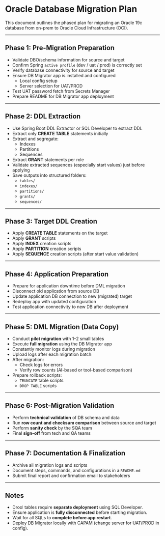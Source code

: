 # Oracle Database Migration Plan

This document outlines the phased plan for migrating an Oracle 19c database from on-prem to Oracle Cloud Infrastructure (OCI).

---

## Phase 1: Pre-Migration Preparation

- Validate DBO/schema information for source and target
- Confirm Spring `active profile` (dev / uat / prod) is correctly set
- Verify database connectivity for source and target
- Ensure DB Migrator app is installed and configured
  - Local config setup
  - Server selection for UAT/PROD
- Test UAT password fetch from Secrets Manager
- Prepare README for DB Migrator app deployment

---

## Phase 2: DDL Extraction

- Use Spring Boot DDL Extractor or SQL Developer to extract DDL
- Extract only **CREATE TABLE** statements initially
- Extract and segregate:
  - Indexes
  - Partitions
  - Sequences
- Extract **GRANT** statements per role
- Validate extracted sequences (especially start values) just before applying
- Save outputs into structured folders:
  - `tables/`
  - `indexes/`
  - `partitions/`
  - `grants/`
  - `sequences/`

---

## Phase 3: Target DDL Creation

- Apply **CREATE TABLE** statements on the target
- Apply **GRANT** scripts
- Apply **INDEX** creation scripts
- Apply **PARTITION** creation scripts
- Apply **SEQUENCE** creation scripts (after start value validation)

---

## Phase 4: Application Preparation

- Prepare for application downtime before DML migration
- Disconnect old application from source DB
- Update application DB connection to new (migrated) target
- Redeploy app with updated configuration
- Test application connectivity to new DB after deployment

---

## Phase 5: DML Migration (Data Copy)

- Conduct **pilot migration** with 1–2 small tables
- Execute **full migration** using the DB Migrator app
- Constantly monitor logs during migration
- Upload logs after each migration batch
- After migration:
  - Check logs for errors
  - Verify row counts (AI-based or tool-based comparison)
- Prepare rollback scripts:
  - `TRUNCATE` table scripts
  - `DROP TABLE` scripts

---

## Phase 6: Post-Migration Validation

- Perform **technical validation** of DB schema and data
- Run **row count and checksum comparison** between source and target
- Perform **sanity check** by the SQA team
- Final **sign-off** from tech and QA teams

---

## Phase 7: Documentation & Finalization

- Archive all migration logs and scripts
- Document steps, commands, and configurations in a `README.md`
- Submit final report and confirmation email to stakeholders

---

## Notes

- Drool tables require **separate deployment** using SQL Developer.
- Ensure application is **fully disconnected** before starting migration.
- Wait for all SQLs to **complete before app restart**.
- Deploy DB Migrator locally with CAPAM (change server for UAT/PROD in config).
